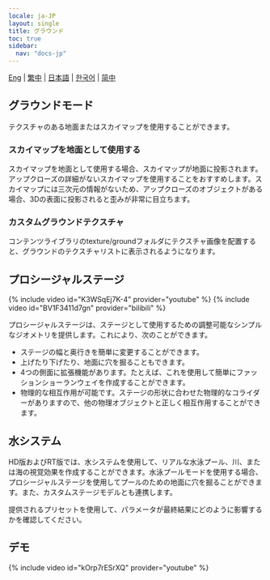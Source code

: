 ```yaml
---
locale: ja-JP
layout: single
title: グラウンド
toc: true
sidebar:
  nav: "docs-jp"
---
```

[Eng](/dancexr/features/ground) | [繁中](/tw/dancexr/features/ground) | [日本語](/jp/dancexr/features/ground) | [한국어](/kr/dancexr/features/ground) | [简中](/zh/dancexr/features/ground)


## グラウンドモード
テクスチャのある地面またはスカイマップを使用することができます。

### スカイマップを地面として使用する
スカイマップを地面として使用する場合、スカイマップが地面に投影されます。アップクローズの詳細がないスカイマップを使用することをおすすめします。スカイマップには三次元の情報がないため、アップクローズのオブジェクトがある場合、3Dの表面に投影されると歪みが非常に目立ちます。

### カスタムグラウンドテクスチャ
コンテンツライブラリのtexture/groundフォルダにテクスチャ画像を配置すると、グラウンドのテクスチャリストに表示されるようになります。

## プロシージャルステージ
{% include video id="K3WSqEj7K-4" provider="youtube" %}
{% include video id="BV1F3411d7gn" provider="bilibili" %}

プロシージャルステージは、ステージとして使用するための調整可能なシンプルなジオメトリを提供します。これにより、次のことができます。
* ステージの幅と奥行きを簡単に変更することができます。
* 上げたり下げたり、地面に穴を掘ることもできます。
* 4つの側面に拡張機能があります。たとえば、これを使用して簡単にファッションショーランウェイを作成することができます。
* 物理的な相互作用が可能です。ステージの形状に合わせた物理的なコライダーがありますので、他の物理オブジェクトと正しく相互作用することができます。

## 水システム
HD版およびRT版では、水システムを使用して、リアルな水泳プール、川、または海の視覚効果を作成することができます。水泳プールモードを使用する場合、プロシージャルステージを使用してプールのための地面に穴を掘ることができます。また、カスタムステージモデルとも連携します。

提供されるプリセットを使用して、パラメータが最終結果にどのように影響するかを確認してください。

## デモ
{% include video id="kOrp7rESrXQ" provider="youtube" %}